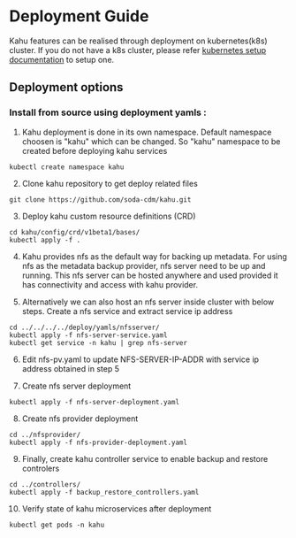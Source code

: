# Deployment Guide
Kahu features can be realised through deployment on kubernetes(k8s) cluster. 
If you do not have a k8s cluster, please refer [kubernetes setup documentation](https://kubernetes.io/docs/setup) to setup one.


## Deployment options
### Install from source using  deployment yamls : 
1) Kahu deployment is done in its own namespace. Default namespace choosen is "kahu" which can be changed. So "kahu" namespace to be created before deploying kahu services
```shell
kubectl create namespace kahu
```

2) Clone kahu repository to get deploy related files
```shell
git clone https://github.com/soda-cdm/kahu.git
```

3) Deploy kahu custom resource definitions (CRD)
```shell
cd kahu/config/crd/v1beta1/bases/
kubectl apply -f .
```

4) Kahu provides nfs as the default way for backing up metadata. For using nfs as the metadata backup provider, nfs server need to be up and running.
This nfs server can be hosted anywhere and used provided it has connectivity and access with kahu provider.

5) Alternatively we can also host an nfs server inside cluster with below steps. Create a nfs service and extract service ip address
```shell
cd ../../../../deploy/yamls/nfsserver/
kubectl apply -f nfs-server-service.yaml
kubectl get service -n kahu | grep nfs-server
```
6) Edit nfs-pv.yaml to update NFS-SERVER-IP-ADDR with service ip address obtained in step 5

7) Create nfs server deployment
```shell
kubectl apply -f nfs-server-deployment.yaml
```  
8) Create nfs provider deployment
```shell
cd ../nfsprovider/
kubectl apply -f nfs-provider-deployment.yaml 
```    
9) Finally, create kahu controller service to enable backup and restore controlers
```shell
cd ../controllers/
kubectl apply -f backup_restore_controllers.yaml
```    
10) Verify state of kahu microservices after deployment
```shell
kubectl get pods -n kahu
```  
